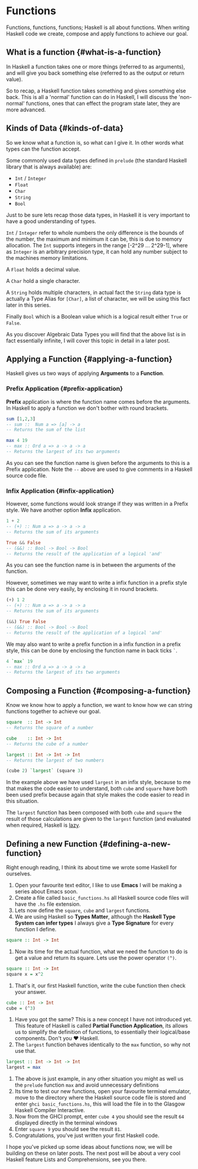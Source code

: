 # Functions


Functions, functions, functions; Haskell is all about functions.
When writing Haskell code we create, compose and apply functions to achieve our goal.


## What is a function {#what-is-a-function}

In Haskell a function takes one or more things (referred to as arguments), and will give you back something else (referred to as the output or return value).

So to recap, a Haskell function takes something and gives something else back. This is all a 'normal' function can do in Haskell, I will discuss the 'non-normal' functions, ones that can effect the program state later, they are more advanced.


## Kinds of Data {#kinds-of-data}

So we know what a function is, so what can I give it. In other words what types can the function accept.

Some commonly used data types defined in `prelude` (the standard Haskell library that is always available) are:

-   `Int` / `Integer`
-   `Float`
-   `Char`
-   `String`
-   `Bool`

Just to be sure lets recap those data types, in Haskell it is very important to have a good understanding of types.

`Int` / `Integer` refer to whole numbers the only difference is the bounds of the number, the maximum and minimum it can be, this is due to memory allocation. The `Int` supports integers in the range [-2^29 ... 2^29-1], where as `Integer` is an arbitrary precision type, it can hold any number subject to the machines memory limitations.

A `Float` holds a decimal value.

A `Char` hold a single character.

A `String` holds multiple characters, in actual fact the `String` data type is actually a <span class="underline">Type Alias</span> for `[Char]`, a list of character, we will be using this fact later in this series.

Finally `Bool` which is a Boolean value which is a logical result either `True` or `False`.

As you discover <span class="underline">Algebraic Data Types</span> you will find that the above list is in fact essentially infinite, I will cover this topic in detail in a later post.


## Applying a Function {#applying-a-function}

Haskell gives us two ways of applying **Arguments** to a **Function**.


### Prefix Application {#prefix-application}

**Prefix** application is where the function name comes before the arguments. In Haskell to apply a function we don't bother with round brackets.

```haskell
sum [1,2,3]
-- sum ::  Num a => [a] -> a
-- Returns the sum of the list

max 4 19
-- max :: Ord a => a -> a -> a
-- Returns the largest of its two arguments
```

As you can see the function name is given before the arguments to this is a <span class="underline">Prefix</span> application. Note the `--` above are used to give comments in a Haskell source code file.


### Infix Application {#infix-application}

However, some functions would look strange if they was written in a <span class="underline">Prefix</span> style. We have another option **Infix** application.

```haskell
1 + 2
-- (+) :: Num a => a -> a -> a
-- Returns the sum of its arguments

True && False
-- (&&) :: Bool -> Bool -> Bool
-- Returns the result of the application of a logical 'and'
```

As you can see the function name is in between the arguments of the function.

However, sometimes we may want to write a infix function in a prefix style this can be done very easily, by enclosing it in round brackets.

```haskell
(+) 1 2
-- (+) :: Num a => a -> a -> a
-- Returns the sum of its arguments

(&&) True False
-- (&&) :: Bool -> Bool -> Bool
-- Returns the result of the application of a logical 'and'
```

We may also want to write a prefix function in a infix function in a prefix style, this can be done by enclosing the function name in <span class="underline">back ticks</span> `` ` ``.

```haskell
4 `max` 19
-- max :: Ord a => a -> a -> a
-- Returns the largest of its two arguments
```


## Composing a Function {#composing-a-function}

Know we know how to apply a function, we want to know how we can string functions together to achieve our goal.

```haskell
square  :: Int -> Int
-- Returns the square of a number

cube    :: Int -> Int
-- Returns the cube of a number

largest :: Int -> Int -> Int
-- Returns the largest of two numbers

(cube 2) `largest` (square 3)
```

In the example above we have used `largest` in an infix style, because to me that makes the code easier to understand, both `cube` and `square` have both been used prefix because again that style makes the code easier to read in this situation.

The `largest` function has been composed with both `cube` and `square` the result of those calculations are given to the `largest` function (and evaluated when required, Haskell is [lazy](https://en.wikipedia.org/wiki/Lazy%5Fevaluation).


## Defining a new Function {#defining-a-new-function}

Right enough reading, I think its about time we wrote some Haskell for ourselves.

1.  Open your favourite text editor, I like to use **Emacs** I will be making a series about Emacs soon.
2.  Create a file called `basic_functions.hs` all Haskell source code files will have the `.hs` file extension.
3.  Lets now define the `square`, `cube` and `largest` functions.
4.  We are using Haskell so **Types Matter**, although the **Haskell Type System can infer types** I always give a **Type Signature** for every function I define.

<!--listend-->

```haskell
square :: Int -> Int
```

1.  Now its time for the actual function, what we need the function to do is get a value and return its square. Lets use the power operator `(^)`.

<!--listend-->

```haskell
square :: Int -> Int
square x = x^2
```

1.  That's it, our first Haskell function, write the cube function then check your answer.

<!--listend-->

```haskell
cube :: Int -> Int
cube = (^3)
```

1.  Have you got the same? This is a new concept I have not introduced yet. This feature of Haskell is called **Partial Function Application**, its allows us to simplify the definition of functions, to essentially their logical/base components. Don't you :heart: Haskell.
2.  The `largest` function behaves identically to the `max` function, so why not use that.

<!--listend-->

```haskell
largest :: Int -> Int -> Int
largest = max
```

1.  The above is just example, in any other situation you might as well us the `prelude` function `max` and avoid  unnecessary definitions
2.  Its time to test our new functions, open your favourite terminal emulator, move to the directory where the Haskell source code file is stored and enter `ghci basic_functions.hs`, this will load the file in to the <span class="underline">Glasgow Haskell Compiler Interactive</span>.
3.  Now from the GHCI prompt, enter `cube 4` you should see the result `64` displayed directly in the terminal windows
4.  Enter `square 9` you should see the result `81`.
5.  Congratulations, you've just written your first Haskell code.

I hope you've picked up some ideas about functions now, we will be building on these on later posts. The next post will be about a very cool Haskell feature <span class="underline">Lists and Comprehensions</span>, see you there.

